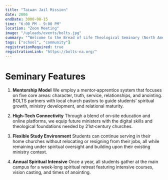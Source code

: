 ```yaml
---
title: "Taiwan Jail Mission"
date: 2006
endDate: 3000-08-15
time: "6:00 PM - 9:00 PM"
location: "Zoom Meeting"
image: "/uploads/events/bolts.jpg"
summary: "“Welcome to the Bread of Life Theological Seminary (North America) website!”"
tags: ["school", "community"]
registrationRequired: true
registrationLink: "https://bolts-na.org/"
---
```


# Seminary Features

1. **Mentorship Model**
   We employ a mentor‑apprentice system that focuses on five core areas: character, truth, service, relationships, and anointing. BOLTS partners with local church pastors to guide students’ spiritual growth, ministry development, and relational maturity.

2. **High‑Tech Connectivity**
   Through a blend of on‑site education and online platforms, we equip future ministers with the digital skills and theological foundations needed by 21st‑century churches.

3. **Flexible Study Environment**
   Students can continue serving in their home churches without relocating or resigning from their jobs, all while remaining under spiritual oversight and building upon their existing ministry context.

4. **Annual Spiritual Intensive**
   Once a year, all students gather at the main campus for a week‑long spiritual retreat featuring intensive courses, vision casting, and times of anointing.
